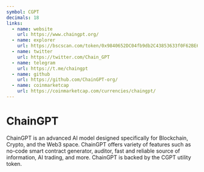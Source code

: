 ```yaml
---
symbol: CGPT
decimals: 18
links:
  - name: website
    url: https://www.chaingpt.org/
  - name: explorer
    url: https://bscscan.com/token/0x9840652DC04fb9db2C43853633f0F62BE6f00f98
  - name: twitter
    url: https://twitter.com/Chain_GPT
  - name: telegram
    url: https://t.me/chaingpt
  - name: github
    url: https://github.com/ChainGPT-org/
  - name: coinmarketcap
    url: https://coinmarketcap.com/currencies/chaingpt/
---
```


# ChainGPT

ChainGPT is an advanced AI model designed specifically for Blockchain, Crypto, and the Web3 space. ChainGPT offers variety of features such as no-code smart contract generator, auditor, fast and reliable source of information, AI trading, and more. ChainGPT is backed by the CGPT utility token.
